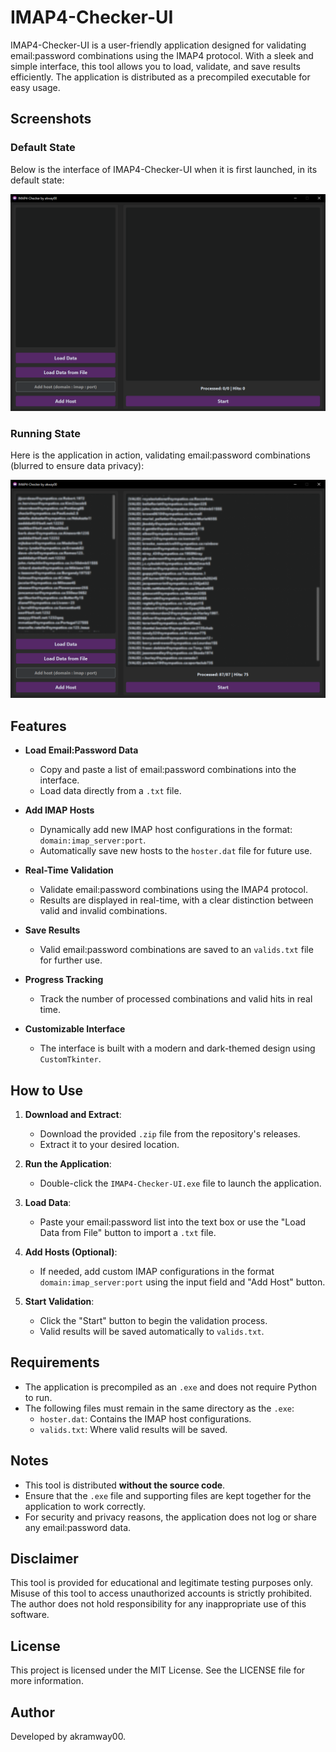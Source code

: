 # IMAP4-Checker-UI

IMAP4-Checker-UI is a user-friendly application designed for validating email:password combinations using the IMAP4 protocol. With a sleek and simple interface, this tool allows you to load, validate, and save results efficiently. The application is distributed as a precompiled executable for easy usage.


## Screenshots

### Default State
Below is the interface of IMAP4-Checker-UI when it is first launched, in its default state:

![Default State](start.png)

### Running State
Here is the application in action, validating email:password combinations (blurred to ensure data privacy):

![Running State](process.png)


## Features

- **Load Email:Password Data**
  - Copy and paste a list of email:password combinations into the interface.
  - Load data directly from a `.txt` file.

- **Add IMAP Hosts**
  - Dynamically add new IMAP host configurations in the format: `domain:imap_server:port`.
  - Automatically save new hosts to the `hoster.dat` file for future use.

- **Real-Time Validation**
  - Validate email:password combinations using the IMAP4 protocol.
  - Results are displayed in real-time, with a clear distinction between valid and invalid combinations.

- **Save Results**
  - Valid email:password combinations are saved to an `valids.txt` file for further use.

- **Progress Tracking**
  - Track the number of processed combinations and valid hits in real time.

- **Customizable Interface**
  - The interface is built with a modern and dark-themed design using `CustomTkinter`.


## How to Use

1. **Download and Extract**:
   - Download the provided `.zip` file from the repository's releases.
   - Extract it to your desired location.

2. **Run the Application**:
   - Double-click the `IMAP4-Checker-UI.exe` file to launch the application.

3. **Load Data**:
   - Paste your email:password list into the text box or use the "Load Data from File" button to import a `.txt` file.

4. **Add Hosts (Optional)**:
   - If needed, add custom IMAP configurations in the format `domain:imap_server:port` using the input field and "Add Host" button.

5. **Start Validation**:
   - Click the "Start" button to begin the validation process.
   - Valid results will be saved automatically to `valids.txt`.


## Requirements

- The application is precompiled as an `.exe` and does not require Python to run.
- The following files must remain in the same directory as the `.exe`:
  - `hoster.dat`: Contains the IMAP host configurations.
  - `valids.txt`: Where valid results will be saved.

## Notes

- This tool is distributed **without the source code**.
- Ensure that the `.exe` file and supporting files are kept together for the application to work correctly.
- For security and privacy reasons, the application does not log or share any email:password data.


## Disclaimer

This tool is provided for educational and legitimate testing purposes only. Misuse of this tool to access unauthorized accounts is strictly prohibited. The author does not hold responsibility for any inappropriate use of this software.

## License

This project is licensed under the MIT License. See the LICENSE file for more information.

## Author

Developed by akramway00.
